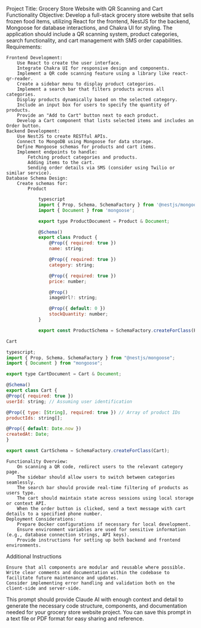 Project Title: Grocery Store Website with QR Scanning and Cart Functionality Objective:
Develop a full-stack grocery store website that sells frozen food items, utilizing React for the frontend, NestJS for the backend, Mongoose for database interactions, and Chakra UI for styling. The application should include a QR scanning system, product categories, search functionality, and cart management with SMS order capabilities.
Requirements:

    Frontend Development:
        Use React to create the user interface.
        Integrate Chakra UI for responsive design and components.
        Implement a QR code scanning feature using a library like react-qr-reader.
        Create a sidebar menu to display product categories.
        Implement a search bar that filters products across all categories.
        Display products dynamically based on the selected category.
        Include an input box for users to specify the quantity of products.
        Provide an "Add to Cart" button next to each product.
        Develop a Cart component that lists selected items and includes an Order button.
    Backend Development:
        Use NestJS to create RESTful APIs.
        Connect to MongoDB using Mongoose for data storage.
        Define Mongoose schemas for products and cart items.
        Implement endpoints to handle:
            Fetching product categories and products.
            Adding items to the cart.
            Sending order details via SMS (consider using Twilio or similar service).
    Database Schema Design:
        Create schemas for:
            Product

```js
            typescript
            import { Prop, Schema, SchemaFactory } from '@nestjs/mongoose';
            import { Document } from 'mongoose';

            export type ProductDocument = Product & Document;

            @Schema()
            export class Product {
                @Prop({ required: true })
                name: string;

                @Prop({ required: true })
                category: string;

                @Prop({ required: true })
                price: number;

                @Prop()
                imageUrl?: string;

                @Prop({ default: 0 })
                stockQuantity: number;
            }

            export const ProductSchema = SchemaFactory.createForClass(Product);

Cart

typescript;
import { Prop, Schema, SchemaFactory } from "@nestjs/mongoose";
import { Document } from "mongoose";

export type CartDocument = Cart & Document;

@Schema()
export class Cart {
@Prop({ required: true })
userId: string; // Assuming user identification

@Prop({ type: [String], required: true }) // Array of product IDs
productIds: string[];

@Prop({ default: Date.now })
createdAt: Date;
}

export const CartSchema = SchemaFactory.createForClass(Cart);

```

    Functionality Overview:
        On scanning a QR code, redirect users to the relevant category page.
        The sidebar should allow users to switch between categories seamlessly.
        The search bar should provide real-time filtering of products as users type.
        The cart should maintain state across sessions using local storage or context API.
        When the order button is clicked, send a text message with cart details to a specified phone number.
    Deployment Considerations:
        Prepare Docker configurations if necessary for local development.
        Ensure environment variables are used for sensitive information (e.g., database connection strings, API keys).
        Provide instructions for setting up both backend and frontend environments.

Additional Instructions

    Ensure that all components are modular and reusable where possible.
    Write clear comments and documentation within the codebase to facilitate future maintenance and updates.
    Consider implementing error handling and validation both on the client-side and server-side.

This prompt should provide Claude AI with enough context and detail to generate the necessary code structure, components, and documentation needed for your grocery store website project. You can save this prompt in a text file or PDF format for easy sharing and reference.

```

```
